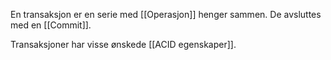 En transaksjon er en serie med [[Operasjon]] henger sammen. De avsluttes med en [[Commit]]. 

Transaksjoner har visse ønskede [[ACID egenskaper]].
